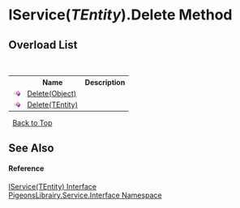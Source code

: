 # IService(*TEntity*).Delete Method 
 


## Overload List
&nbsp;<table><tr><th></th><th>Name</th><th>Description</th></tr><tr><td>![Public method](media/pubmethod.gif "Public method")</td><td><a href="6a01e81d-dc8f-a21a-91b5-75a8a5e20f4e">Delete(Object)</a></td><td /></tr><tr><td>![Public method](media/pubmethod.gif "Public method")</td><td><a href="792a7ee0-17a6-f90e-1739-9f31bbdd06df">Delete(TEntity)</a></td><td /></tr></table>&nbsp;
<a href="#iservice(*tentity*).delete-method">Back to Top</a>

## See Also


#### Reference
<a href="2968df4d-a1dc-aae6-f9e7-e1e48a569370">IService(TEntity) Interface</a><br /><a href="b0fc0eda-b7b1-0d3d-2267-0fd4766ff20d">PigeonsLibrairy.Service.Interface Namespace</a><br />